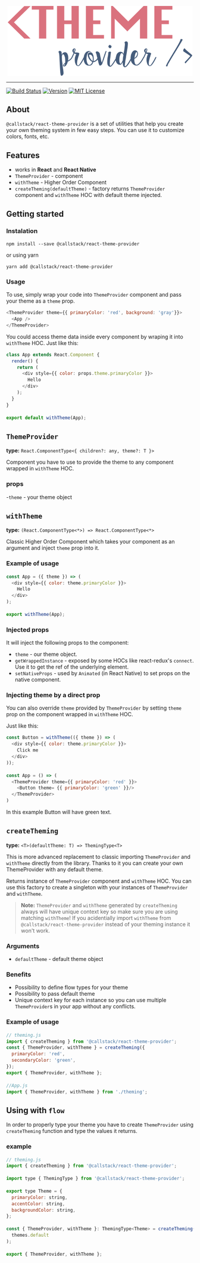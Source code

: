 <p align="center">
  <img alt="react-theme-provider" src="./assets/theme-provider-logo.png" width="496">
</p>

---

[![Build Status][build-badge]][build]
[![Version][version-badge]][package]
[![MIT License][license-badge]][license]

## About 
`@callstack/react-theme-provider` is a set of utilities that help you create your own theming system in few easy steps.
You can use it to customize colors, fonts, etc.

## Features
 - works in **React** and **React Native**
 - `ThemeProvider` - component
 - `withTheme` - Higher Order Component
 - `createTheming(defaultTheme)` - factory returns `ThemeProvider` component and `withTheme` HOC with default theme injected.

## Getting started
### Instalation
```
npm install --save @callstack/react-theme-provider
```
or using yarn
```
yarn add @callstack/react-theme-provider
```

### Usage
To use, simply wrap your code into `ThemeProvider` component and pass your theme as a `theme` prop.

```js
<ThemeProvider theme={{ primaryColor: 'red', background: 'gray'}}>
  <App />
</ThemeProvider>
```

You could access theme data inside every component by wraping it into `withTheme` HOC. Just like this:

```js
class App extends React.Component {
  render() {
    return (
      <div style={{ color: props.theme.primaryColor }}>
        Hello
      </div>
    );
  }
}

export default withTheme(App);
```

## `ThemeProvider`
**type:** `React.ComponentType<{ children?: any, theme?: T }>`

Component you have to use to provide the theme to any component wrapped in `withTheme` HOC.

### props
 -`theme` - your theme object

## `withTheme`
**type:** `(React.ComponentType<*>) => React.ComponentType<*>`

Classic Higher Order Component which takes your component as an argument and inject `theme` prop into it.

### Example of usage
```js
const App = ({ theme }) => (
  <div style={{ color: theme.primaryColor }}>
    Hello
  </div>
);

export withTheme(App);
```

### Injected props
It will inject the following props to the component:
 - `theme` - our theme object.
 - `getWrappedInstance` -  exposed by some HOCs like react-redux's `connect`.
 Use it to get the ref of the underlying element.
 - `setNativeProps` - used by `Animated` (in React Native) to set props on the native component.

### Injecting theme by a direct prop
You can also override `theme` provided by `ThemeProvider` by setting `theme` prop on the component wrapped in `withTheme` HOC.

Just like this:
```js
const Button = withTheme(({ theme }) => (
  <div style={{ color: theme.primaryColor }}>
    Click me
  </div>
));

const App = () => (
  <ThemeProvider theme={{ primaryColor: 'red' }}>
    <Button theme= {{ primaryColor: 'green' }}/>
  </ThemeProvider>
)
```
In this example Button will have green text.

## `createTheming`
**type:** `<T>(defaultTheme: T) => ThemingType<T>`

This is more advanced replacement to classic importing `ThemeProvider` and `withTheme` directly from the library.
Thanks to it you can create your own ThemeProvider with any default theme.

Returns instance of `ThemeProvider` component and `withTheme` HOC. 
You can use this factory to create a singleton with your instances of `ThemeProvider` and `withTheme`.

>**Note:** `ThemeProvider` and `withTheme` generated by `createTheming` always will have unique context key so make sure you are using matching `withTheme`! If you acidentially import `withTheme` from `@callstack/react-theme-provider` instead of your theming instance it won't work.

### Arguments
 - `defaultTheme` - default theme object

### Benefits
 - Possibility to define flow types for your theme
 - Possibility to pass default theme
 - Unique context key for each instance so you can use multiple `ThemeProvider`s in your app without any conflicts.

### Example of usage
```js
// theming.js
import { createTheming } from '@callstack/react-theme-provider';
const { ThemeProvider, withTheme } = createTheming({
  primaryColor: 'red',
  secondaryColor: 'green',
});
export { ThemeProvider, withTheme };

//App.js
import { ThemeProvider, withTheme } from './theming';
```

## Using with `flow`
In order to properly type your theme you have to create `ThemeProvider` using `createTheming` function and type the values it returns.

### example
```js
// theming.js
import { createTheming } from '@callstack/react-theme-provider';

import type { ThemingType } from '@callstack/react-theme-provider';

export type Theme = {
  primaryColor: string,
  accentColor: string,
  backgroundColor: string,
};

const { ThemeProvider, withTheme }: ThemingType<Theme> = createTheming(
  themes.default
);

export { ThemeProvider, withTheme };
```


[build-badge]: https://img.shields.io/circleci/project/github/callstack/react-theme-provider/master.svg?style=flat-square
[build]: https://circleci.com/gh/callstack/react-theme-provider
[version-badge]: https://img.shields.io/npm/v/@callstack/react-theme-provider.svg?style=flat-square
[package]: https://www.npmjs.com/package/@callstack/react-theme-provider
[license-badge]: https://img.shields.io/npm/l/react-theme-provider.svg?style=flat-square
[license]: https://opensource.org/licenses/MIT
[chat-badge]: https://img.shields.io/badge/chat-slack-brightgreen.svg?style=flat-square&colorB=E01563
[chat]: https://slack.callstack.com/